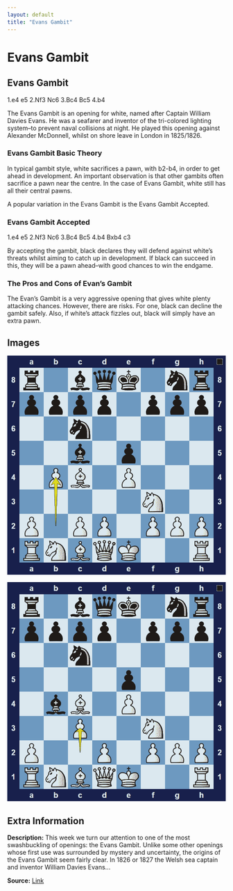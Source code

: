 ```yaml
---
layout: default
title: "Evans Gambit"
---
```



# Evans Gambit



## Evans Gambit

1.e4 e5 2.Nf3 Nc6 3.Bc4 Bc5 4.b4

The Evans Gambit is an opening for white, named after Captain William Davies Evans. He was a seafarer and inventor of the tri-colored lighting system–to prevent naval collisions at night. He played this opening against Alexander McDonnell, whilst on shore leave in London in 1825/1826.

### Evans Gambit Basic Theory

In typical gambit style, white sacrifices a pawn, with b2-b4, in order to get ahead in development. An important observation is that other gambits often sacrifice a pawn near the centre. In the case of Evans Gambit, white still has all their central pawns.

A popular variation in the Evans Gambit is the Evans Gambit Accepted.

### Evans Gambit Accepted

1.e4 e5 2.Nf3 Nc6 3.Bc4 Bc5 4.b4 Bxb4 c3

By accepting the gambit, black declares they will defend against white’s threats whilst aiming to catch up in development. If black can succeed in this, they will be a pawn ahead–with good chances to win the endgame.

### The Pros and Cons of Evan’s Gambit

The Evan’s Gambit is a very aggressive opening that gives white plenty attacking chances. However, there are risks. For one, black can decline the gambit safely. Also, if white’s attack fizzles out, black will simply have an extra pawn.



## Images

![evans-gambit](../images/evans-gambit-1.png)

![evans-gambit](../images/evans-gambit-2.png)



## Extra Information
**Description:** This week we turn our attention to one of the most swashbuckling of openings: the Evans Gambit. Unlike some other openings whose first use was surrounded by mystery and uncertainty, the origins of the Evans Gambit seem fairly clear. In 1826 or 1827 the Welsh sea captain and inventor William Davies Evans...

**Source:** [Link](https://www.chess.com/article/view/the-evans-gambit-a-history)
